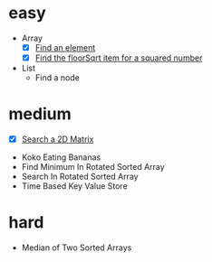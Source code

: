 # easy
- Array
  - [x] [Find an element](problems/easy/ArrayFindElement.java)
  - [x] [Find the floorSqrt item for a squared number](problems/easy/ArrayFloorSqrtNumber.java)
- List
  - Find a node

# medium
- [x] [Search a 2D Matrix](problems/easy/SearchIn2DMatrix.java)
- Koko Eating Bananas
- Find Minimum In Rotated Sorted Array
- Search In Rotated Sorted Array
- Time Based Key Value Store

# hard 
- Median of Two Sorted Arrays